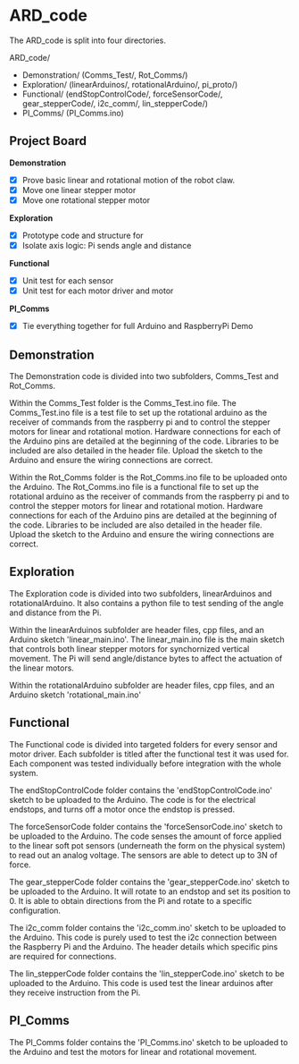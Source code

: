 # ARD_code

The ARD_code is split into four directories.

ARD_code/
- Demonstration/              (Comms_Test/, Rot_Comms/)
- Exploration/               (linearArduinos/, rotationalArduino/, pi_proto/)
- Functional/                (endStopControlCode/, forceSensorCode/, gear_stepperCode/, i2c_comm/, lin_stepperCode/)
- PI_Comms/                  (PI_Comms.ino)
  

## Project Board
**Demonstration**
- [x] Prove basic linear and rotational motion of the robot claw. 
- [x] Move one linear stepper motor
- [x] Move one rotational stepper motor

**Exploration**
- [x] Prototype code and structure for
- [x] Isolate axis logic: Pi sends angle and distance

**Functional**
- [x] Unit test for each sensor
- [x] Unit test for each motor driver and motor

**PI_Comms**
- [x] Tie everything together for full Arduino and RaspberryPi Demo

## Demonstration

The Demonstration code is divided into two subfolders, Comms_Test and Rot_Comms. 

Within the Comms_Test folder is the Comms_Test.ino file. The Comms_Test.ino file is a test file to set up the rotational arduino as the receiver of commands from the raspberry pi and to control the stepper motors for linear and rotational motion. Hardware connections for each of the Arduino pins are detailed at the beginning of the code. Libraries to be included are also detailed in the header file. Upload the sketch to the Arduino and ensure the wiring connections are correct. 

Within the Rot_Comms folder is the Rot_Comms.ino file to be uploaded onto the Arduino. The Rot_Comms.ino file is a functional file to set up the rotational arduino as the receiver of commands from the raspberry pi and to control the stepper motors for linear and rotational motion. Hardware connections for each of the Arduino pins are detailed at the beginning of the code. Libraries to be included are also detailed in the header file. Upload the sketch to the Arduino and ensure the wiring connections are correct. 

## Exploration

The Exploration code is divided into two subfolders, linearArduinos and rotationalArduino. It also contains a python file to test sending of the angle and distance from the Pi. 

Within the linearArduinos subfolder are header files, cpp files, and an Arduino sketch 'linear_main.ino'. The linear_main.ino file is the main sketch that controls both linear stepper motors for synchornized vertical movement. The Pi will send angle/distance bytes to affect the actuation of the linear motors.

Within the rotationalArduino subfolder are header files, cpp files, and an Arduino sketch 'rotational_main.ino'

## Functional

The Functional code is divided into targeted folders for every sensor and motor driver. Each subfolder is titled after the functional test it was used for. Each component was tested individually before integration with the whole system. 

The endStopControlCode folder contains the 'endStopControlCode.ino' sketch to be uploaded to the Arduino. The code is for the electrical endstops, and turns off a motor once the endstop is pressed. 

The forceSensorCode folder contains the 'forceSensorCode.ino' sketch to be uploaded to the Arduino. The code senses the amount of force applied to the linear soft pot sensors (underneath the form on the physical system) to read out an analog voltage. The sensors are able to detect up to 3N of force. 

The gear_stepperCode folder contains the 'gear_stepperCode.ino' sketch to be uploaded to the Arduino. It will rotate to an endstop and set its position to 0. It is able to obtain directions from the Pi and rotate to a specific configuration.

The i2c_comm folder contains the 'i2c_comm.ino' sketch to be uploaded to the Arduino. This code is purely used to test the i2c connection between the Raspberry Pi and the Arduino. The header details which specific pins are required for connections.

The lin_stepperCode folder contains the 'lin_stepperCode.ino' sketch to be uploaded to the Arduino. This code is used test the linear arduinos after they receive instruction from the Pi.

## PI_Comms

The PI_Comms folder contains the 'PI_Comms.ino' sketch to be uploaded to the Arduino and test the motors for linear and rotational movement.


